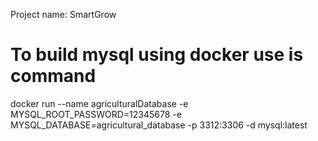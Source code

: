 Project name: SmartGrow

# To build mysql using docker use is command

docker run --name agriculturalDatabase -e MYSQL_ROOT_PASSWORD=12345678 -e MYSQL_DATABASE=agricultural_database -p 3312:3306 -d mysql:latest
